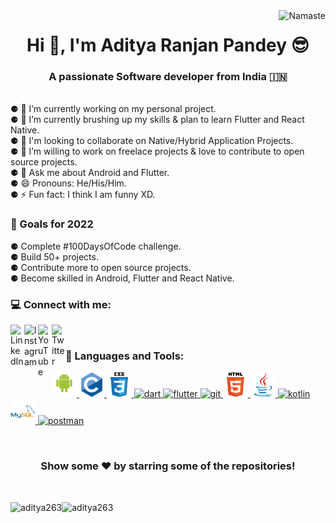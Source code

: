 <img align="right" alt="Namaste" src="https://user-images.githubusercontent.com/63837613/148331280-7d769fc7-8515-45e2-90a7-955ca8c0e6b4.png"/>

<h1 align="center">Hi 👋, I'm Aditya Ranjan Pandey 😎</h1>
<h3 align="center">A passionate Software developer from India 🇮🇳</h3>


<br />
⚈ 🔭 I’m currently working on my personal project. <br>
⚈ 🌱 I’m currently brushing up my skills & plan to learn Flutter and React Native. <br>
⚈ 🥅 I'm looking to collaborate on Native/Hybrid Application Projects. <br> 
⚈ 👯 I’m willing to work on freelace projects & love to contribute to open source projects. <br>
⚈ 💬 Ask me about Android and Flutter. <br>
⚈ 😄 Pronouns: He/His/Him. <br>
⚈ ⚡ Fun fact: I think I am funny XD. <br>

### 🎯 Goals for 2022
⚈ Complete #100DaysOfCode challenge. <br>
⚈ Build 50+ projects. <br>
⚈ Contribute more to open source projects. <br>
⚈ Become skilled in Android, Flutter and React Native. <br>

### 💻 Connect with me:

[<img align="left" alt="LinkedIn" width="22px" src="https://cdn.jsdelivr.net/npm/simple-icons@v3/icons/linkedin.svg" />][linkedin]
[<img align="left" alt="Instagram" width="22px" src="https://cdn.jsdelivr.net/npm/simple-icons@v3/icons/instagram.svg" />][instagram]
[<img align="left" alt="YouTube" width="22px" src="https://cdn.jsdelivr.net/npm/simple-icons@v3/icons/youtube.svg" />][youtube]
[<img align="left" alt="Twitter" width="22px" src="https://cdn.jsdelivr.net/npm/simple-icons@v3/icons/twitter.svg" />][twitter]

<br />

### 🤟 Languages and Tools:

<p align="left"> <a href="https://developer.android.com" target="_blank" rel="noreferrer"> <img src="https://raw.githubusercontent.com/devicons/devicon/master/icons/android/android-original-wordmark.svg" alt="android" width="40" height="40"/> </a> <a href="https://www.cprogramming.com/" target="_blank" rel="noreferrer"> <img src="https://raw.githubusercontent.com/devicons/devicon/master/icons/c/c-original.svg" alt="c" width="40" height="40"/> </a> <a href="https://www.w3schools.com/css/" target="_blank" rel="noreferrer"> <img src="https://raw.githubusercontent.com/devicons/devicon/master/icons/css3/css3-original-wordmark.svg" alt="css3" width="40" height="40"/> </a> <a href="https://dart.dev" target="_blank" rel="noreferrer"> <img src="https://www.vectorlogo.zone/logos/dartlang/dartlang-icon.svg" alt="dart" width="40" height="40"/> </a> <a href="https://flutter.dev" target="_blank" rel="noreferrer"> <img src="https://www.vectorlogo.zone/logos/flutterio/flutterio-icon.svg" alt="flutter" width="40" height="40"/> </a> <a href="https://git-scm.com/" target="_blank" rel="noreferrer"> <img src="https://www.vectorlogo.zone/logos/git-scm/git-scm-icon.svg" alt="git" width="40" height="40"/> </a> <a href="https://www.w3.org/html/" target="_blank" rel="noreferrer"> <img src="https://raw.githubusercontent.com/devicons/devicon/master/icons/html5/html5-original-wordmark.svg" alt="html5" width="40" height="40"/> </a> <a href="https://www.java.com" target="_blank" rel="noreferrer"> <img src="https://raw.githubusercontent.com/devicons/devicon/master/icons/java/java-original.svg" alt="java" width="40" height="40"/> </a> <a href="https://kotlinlang.org" target="_blank" rel="noreferrer"> <img src="https://www.vectorlogo.zone/logos/kotlinlang/kotlinlang-icon.svg" alt="kotlin" width="40" height="40"/> </a> <a href="https://www.mysql.com/" target="_blank" rel="noreferrer"> <img src="https://raw.githubusercontent.com/devicons/devicon/master/icons/mysql/mysql-original-wordmark.svg" alt="mysql" width="40" height="40"/> </a> <a href="https://postman.com" target="_blank" rel="noreferrer"> <img src="https://www.vectorlogo.zone/logos/getpostman/getpostman-icon.svg" alt="postman" width="40" height="40"/> </a></p>
<br />

<h3 align="center">Show some ❤️ by starring some of the repositories!</h3>
<br />

<img align="left" src="https://github-readme-stats.vercel.app/api?username=aditya263&show_icons=true&locale=en" alt="aditya263" /> &nbsp;&nbsp;&nbsp;&nbsp;&nbsp;
<img align="left" src="https://github-readme-stats.vercel.app/api/top-langs?username=aditya263&show_icons=true&locale=en&layout=compact" alt="aditya263" />
<br/>

[twitter]: https://twitter.com/AdityaRanjanP10
[youtube]: https://www.youtube.com/channel/UCJf1M407ij1kUrHH-4zOODw
[instagram]: https://www.instagram.com/invites/contact/?i=x5v0czg3nwew&utm_content=4zhyiac
[linkedin]: https://www.linkedin.com/in/aditya-ranjan-pandey-bb4a7216a/

